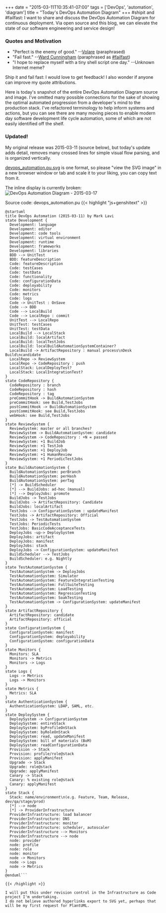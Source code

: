 +++
date = "2015-03-11T10:35:41-07:00"
tags = ['DevOps', 'automation', 'diagram']
title = "Today's DevOps Automation Diagram"
+++
#shipit and #failfast: I want to share and discuss the DevOps Automation Diagram for continuous deployment.
Via open source and this blog, we can elevate the state of our software engineering and service design!
<!--more-->

### Quotes and Motivation

- "Perfect is the enemy of good." --[Volare](http://en.wikiquote.org/wiki/Perfection) (paraphrased)
- "Fail fast." --[Ward Cunningham](http://en.wikiquote.org/wiki/Ward_Cunningham#The_Simplest_Thing_that_Could_Possibly_Work)
  (paraphrased as [#failfast](https://twitter.com/hashtag/failfast))
- "I hope to replace myself with a tiny shell script one day." --Unknown Internet meme?

Ship it and fail fast: I would love to get feedback! I also wonder if anyone can improve my quote attributions.

Here is today's snapshot of the entire DevOps Automation Diagram source and image.
I've omitted many possible connections for the sake of showing
the optimal automated progression from a developer's mind to the production stack.
I've refactored terminology to help inform systems and actions, but you can see there are
many moving pieces to enable modern day software development life cycle automation,
some of which are not easily identified off the shelf.

### Updated! ###
My original release was 2015-03-11 (source below), but today's update adds detail, removes many crossed lines for simple visual flow parsing, and is organized vertically.

[devops_automation.pu.svg](devops_automation.pu.svg) is one format, so please "view the SVG image" in a new browser window or tab and scale it to your liking, you can copy text from it.

The inline display is currently broken:
![DevOps Automation Diagram - 2015-03-17](devops_automation.pu.svg)

Source code: devops_automation.pu
{{< highlight "js+genshitext" >}}

```PlantUML
@startuml
title DevOps Automation (2015-03-11) by Mark Lavi
state Development {
  Development: language
  Development: editor
  Development: code tools
  Development: virtual environment
  Development: runtime
  Development: frameworks
  Development: libraries
  BDD --> UnitTest
  BDD: featureDescription
  Code: featureDescription
  Code: testCases
  Code: testData
  Code: functionality
  Code: configurationData
  Code: deployability
  Code: monitors
  Code: metrics
  Code: logs
  Code -> UnitTest : OnSave
  Code --> BDD
  Code --> LocalBuild
  Code --> LocalRepo : commit
  UnitTest --> LocalRepo
  UnitTest: testCases
  UnitTest: testData
  LocalBuild --> LocalStack
  LocalBuild: localArtifact
  LocalBuild: localTestJobs
  LocalBuild: localBuildAutomationSystemContainer?
  LocalBuild -> ArtifactRepository : manual process\nDesk Build\ncandidate
  LocalRepo -> ReviewSystem
  LocalRepo -> CodeRepository : push
  LocalStack: LocalDeployTest?
  LocalStack: LocalIntegrationTest?
}
state CodeRepository {
  CodeRepository : branch
  CodeRepository : hash
  CodeRepository : tag
  preCommitHook -> BuildAutomationSystem
  preCommitHook: see Build,TestJobs
  postCommitHook -> BuildAutomationSystem
  postCommitHook: see Build,TestJobs
  webHook: see Build,TestJobs
}
state ReviewSystem {
  ReviewSystem: master or all branches?
  ReviewSystem -> BuildAutomationSystem: candidate
  ReviewSystem -> CodeRepository : +N = passed
  ReviewSystem: +1 BuildJob
  ReviewSystem: +1 TestJob
  ReviewSystem: +1 DeployJob
  ReviewSystem: +1 HumanReview
  ReviewSystem: +1 PeriodicTestJobs
}
state BuildAutomationSystem {
  BuildAutomationSystem: perBranch
  BuildAutomationSystem: perHash
  BuildAutomationSystem: perTag  
  [*] -> BuildScheduler
  [*] --> BuildJobs: ad-hoc (manual)
  [*] --> DeployJobs: promote
  BuildJobs -> TestJobs
  BuildJobs -> ArtifactRepository: Candidate
  BuildJobs: localArtifact
  TestJobs --> ConfigurationSystem : updateManifest
  TestJobs -> ArtifactRepository: Official
  TestJobs -> TestAutomationSystem
  TestJobs: PeriodicTests
  TestJobs: BasicCodeAcceptanceTests
  DeployJobs -up-> DeploySystem
  DeployJobs: artifact
  DeployJobs: manifest
  DeployJobs: stack
  DeployJobs -> ConfigurationSystem: updateManifest
  BuildScheduler --> TestJobs
  BuildScheduler: e.g. Nightly
}
state TestAutomationSystem {
  TestAutomationSystem -> DeployJobs
  TestAutomationSystem: Simulator
  TestAutomationSystem: FeatureIntegrationTesting
  TestAutomationSystem: FullSuiteTesting  
  TestAutomationSystem: LoadTesting
  TestAutomationSystem: RegressionTesting
  TestAutomationSystem: SoakTesting
  TestAutomationSystem -> ConfigurationSystem: updateManifest
}
state ArtifactRepository {
  ArtifactRepository: candidate
  ArtifactRepository: official
}
state ConfigurationSystem {
  ConfigurationSystem: manifest
  ConfigurationSystem: deployability
  ConfigurationSystem: configurationData
}
state Monitors {
  Monitors: SLA
  Monitors -> Metrics
  Monitors -> Logs
}
state Logs {
  Logs -> Metrics
  Logs -> Monitors
}
state Metrics {
  Metrics: SLA
}
state AuthenticationSystem {
  AuthenticationSystem: LDAP, SAML, etc.
}
state DeploySystem {
  DeploySystem -> ConfigurationSystem
  DeploySystem: entireStack
  DeploySystem: byProfileOnStack
  DeploySystem: byRoleOnStack
  DeploySystem: read, updateManifest
  DeploySystem: bill of materials (BoM)
  DeploySystem: readConfigurationData
  Provision -> Stack
  Provision: profile/role@stack
  Provision: applyManifest
  Upgrade -> Stack
  Upgrade: role@stack
  Upgrade: applyManifest
  Canary -> Stack
  Canary: % existing role@stack
  Canary: applyManifest
}
state Stack {
  Stack: name/environment\n(e.g. Feature, Team, Release, dev/qa/stage/prod)
  [*] --> node
  [*] -> ProviderInfrastructure
  ProviderInfrastructure: load balancer
  ProviderInfrastructure: DNS
  ProviderInfrastructure: monitor
  ProviderInfrastructure: scheduler, autoscaler
  ProviderInfrastructure --> Monitors
  ProviderInfrastructure --> node
  node: provider
  node: profile
  node: role
  node: monitor
  node -> Monitors
  node -> Logs
  node -> Metrics
}
@enduml```

{{< /highlight >}}

I will put this under revision control in the Infrastructure as Code project I'm undertaking.
I do not believe authored hyperlinks export to SVG yet, perhaps that will be my first request for PlantUML.
